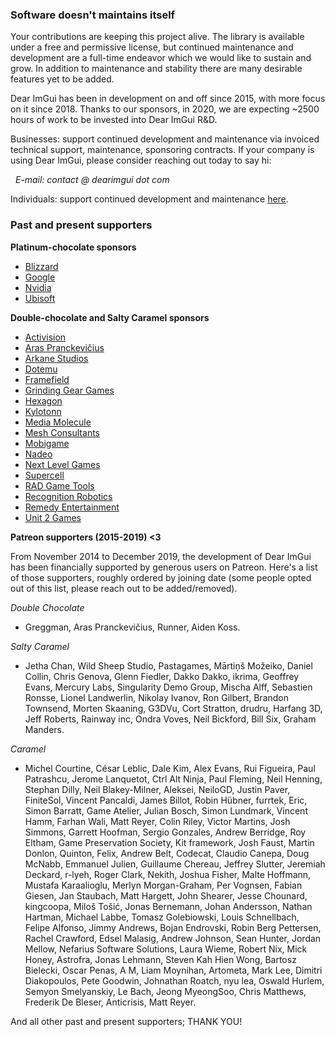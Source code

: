 ### Software doesn't maintains itself

Your contributions are keeping this project alive. The library is available under a free and permissive license, but continued maintenance and development are a full-time endeavor which we would like to sustain and grow. In addition to maintenance and stability there are many desirable features yet to be added.

Dear ImGui has been in development on and off since 2015, with more focus on it since 2018.
Thanks to our sponsors, in 2020, we are expecting ~2500 hours of work to be invested into Dear ImGui R&D.

Businesses: support continued development and maintenance via invoiced technical support, maintenance, sponsoring contracts. If your company is using Dear ImGui, please consider reaching out today to say hi:

&nbsp;&nbsp;_E-mail: contact @ dearimgui dot com_

Individuals: support continued development and maintenance [here](https://www.paypal.com/cgi-bin/webscr?cmd=_s-xclick&hosted_button_id=WGHNC6MBFLZ2S).

### Past and present supporters

**Platinum-chocolate sponsors**
- [Blizzard](https://careers.blizzard.com/en-us/openings/engineering/all/all/all/1)
- [Google](https://github.com/google/filament)
- [Nvidia](https://developer.nvidia.com/nvidia-omniverse)
- [Ubisoft](https://montreal.ubisoft.com/fr/ubisoft-commandite-la-bibliotheque-dinterface-utilisateur-pour-c-dear-imgui/)

**Double-chocolate and Salty Caramel sponsors**
- [Activision](https://careers.activision.com/c/programmingsoftware-engineering-jobs)
- [Aras Pranckevičius](https://aras-p.info)
- [Arkane Studios](https://www.arkane-studios.com)
- [Dotemu](http://www.dotemu.com)
- [Framefield](http://framefield.com)
- [Grinding Gear Games](https://www.grindinggear.com/)
- [Hexagon](https://hexagonxalt.com/the-technology/xalt-visualization)
- [Kylotonn](https://www.kylotonn.com)
- [Media Molecule](http://www.mediamolecule.com)
- [Mesh Consultants](https://www.meshconsultants.ca/)
- [Mobigame](http://www.mobigame.net)
- [Nadeo](https://www.nadeo.com)
- [Next Level Games](https://www.nextlevelgames.com/)
- [Supercell](http://www.supercell.com)
- [RAD Game Tools](http://www.radgametools.com)
- [Recognition Robotics](https://recognitionrobotics.com/)
- [Remedy Entertainment](https://www.remedygames.com/)
- [Unit 2 Games](https://unit2games.com/)

**Patreon supporters (2015-2019) <3**

From November 2014 to December 2019, the development of Dear ImGui has been financially supported by generous users on Patreon. Here's a list of those supporters, roughly ordered by joining date (some people opted out of this list, please reach out to be added/removed). 

_Double Chocolate_
- Greggman, Aras Pranckevičius, Runner, Aiden Koss.

_Salty Caramel_
- Jetha Chan, Wild Sheep Studio, Pastagames, Mārtiņš Možeiko, Daniel Collin, Chris Genova, Glenn Fiedler, Dakko Dakko, ikrima, Geoffrey Evans, Mercury Labs, Singularity Demo Group, Mischa Alff, Sebastien Ronsse, Lionel Landwerlin, Nikolay Ivanov, Ron Gilbert, Brandon Townsend, Morten Skaaning, G3DVu, Cort Stratton, drudru, Harfang 3D, Jeff Roberts, Rainway inc, Ondra Voves, Neil Bickford, Bill Six, Graham Manders.

_Caramel_
- Michel Courtine, César Leblic, Dale Kim, Alex Evans, Rui Figueira, Paul Patrashcu, Jerome Lanquetot, Ctrl Alt Ninja, Paul Fleming, Neil Henning, Stephan Dilly, Neil Blakey-Milner, Aleksei, NeiloGD, Justin Paver, FiniteSol, Vincent Pancaldi, James Billot, Robin Hübner, furrtek, Eric, Simon Barratt, Game Atelier, Julian Bosch, Simon Lundmark, Vincent Hamm, Farhan Wali, Matt Reyer, Colin Riley, Victor Martins, Josh Simmons, Garrett Hoofman, Sergio Gonzales, Andrew Berridge, Roy Eltham, Game Preservation Society, Kit framework, Josh Faust, Martin Donlon, Quinton, Felix, Andrew Belt, Codecat, Claudio Canepa, Doug McNabb, Emmanuel Julien, Guillaume Chereau, Jeffrey Slutter, Jeremiah Deckard, r-lyeh, Roger Clark, Nekith, Joshua Fisher, Malte Hoffmann, Mustafa Karaalioglu, Merlyn Morgan-Graham, Per Vognsen, Fabian Giesen, Jan Staubach, Matt Hargett, John Shearer, Jesse Chounard, kingcoopa, Miloš Tošić, Jonas Bernemann, Johan Andersson, Nathan Hartman, Michael Labbe, Tomasz Golebiowski, Louis Schnellbach, Felipe Alfonso, Jimmy Andrews, Bojan Endrovski, Robin Berg Pettersen, Rachel Crawford, Edsel Malasig, Andrew Johnson, Sean Hunter, Jordan Mellow, Nefarius Software Solutions, Laura Wieme, Robert Nix, Mick Honey, Astrofra, Jonas Lehmann, Steven Kah Hien Wong, Bartosz Bielecki, Oscar Penas, A M, Liam Moynihan, Artometa, Mark Lee, Dimitri Diakopoulos, Pete Goodwin, Johnathan Roatch, nyu lea, Oswald Hurlem,  Semyon Smelyanskiy, Le Bach, Jeong MyeongSoo, Chris Matthews, Frederik De Bleser, Anticrisis, Matt Reyer.

And all other past and present supporters; THANK YOU!